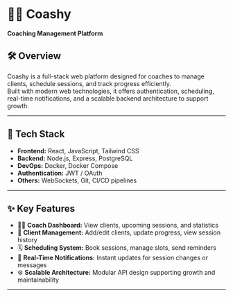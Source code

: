 # 🏋️‍♂️ Coashy  
**Coaching Management Platform**

## 🛠️ Overview  
Coashy is a full-stack web platform designed for coaches to manage clients, schedule sessions, and track progress efficiently.  
Built with modern web technologies, it offers authentication, scheduling, real-time notifications, and a scalable backend architecture to support growth.

---

## 🔧 Tech Stack  
- **Frontend:** React, JavaScript, Tailwind CSS  
- **Backend:** Node.js, Express, PostgreSQL  
- **DevOps:** Docker, Docker Compose  
- **Authentication:** JWT / OAuth  
- **Others:** WebSockets, Git, CI/CD pipelines

---

## ✨ Key Features  
- 🧑‍🏫 **Coach Dashboard:** View clients, upcoming sessions, and statistics  
- 👥 **Client Management:** Add/edit clients, update progress, view session history  
- 🗓️ **Scheduling System:** Book sessions, manage slots, send reminders  
- 🔔 **Real-Time Notifications:** Instant updates for session changes or messages  
- ⚙️ **Scalable Architecture:** Modular API design supporting growth and maintainability

---
